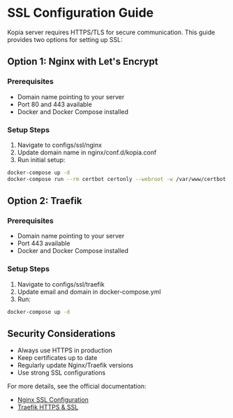 # SSL Configuration Guide

Kopia server requires HTTPS/TLS for secure communication. This guide provides two options for setting up SSL:

## Option 1: Nginx with Let's Encrypt

### Prerequisites
- Domain name pointing to your server
- Port 80 and 443 available
- Docker and Docker Compose installed

### Setup Steps
1. Navigate to configs/ssl/nginx
2. Update domain name in nginx/conf.d/kopia.conf
3. Run initial setup:
```bash
docker-compose up -d
docker-compose run --rm certbot certonly --webroot -w /var/www/certbot -d your.domain.com
```

## Option 2: Traefik

### Prerequisites
- Domain name pointing to your server
- Port 443 available
- Docker and Docker Compose installed

### Setup Steps
1. Navigate to configs/ssl/traefik
2. Update email and domain in docker-compose.yml
3. Run:
```bash
docker-compose up -d
```

## Security Considerations
- Always use HTTPS in production
- Keep certificates up to date
- Regularly update Nginx/Traefik versions
- Use strong SSL configurations

For more details, see the official documentation:
- [Nginx SSL Configuration](https://nginx.org/en/docs/http/configuring_https_servers.html)
- [Traefik HTTPS & SSL](https://doc.traefik.io/traefik/https/overview/) 